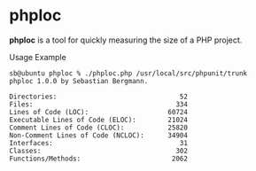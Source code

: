 phploc
======

**phploc** is a tool for quickly measuring the size of a PHP project.

Usage Example

    sb@ubuntu phploc % ./phploc.php /usr/local/src/phpunit/trunk
    phploc 1.0.0 by Sebastian Bergmann.

    Directories:                               52
    Files:                                    334
    Lines of Code (LOC):                    60724
    Executable Lines of Code (ELOC):        21024
    Comment Lines of Code (CLOC):           25820
    Non-Comment Lines of Code (NCLOC):      34904
    Interfaces:                                31
    Classes:                                  302
    Functions/Methods:                       2062

